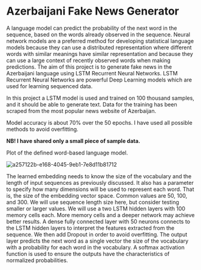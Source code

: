 # Azerbaijani Fake News Generator
A language model can predict the probability of the next word in the sequence, based on the words already observed in the sequence. Neural network models are a preferred method for developing statistical language models because they can use a distributed representation where
different words with similar meanings have similar representation and because they can use a large context of recently observed words when making predictions. The aim of this project is to generate fake news in the Azerbaijani language using LSTM Recurrent Neural Networks. LSTM Recurrent Neural Networks are powerful Deep Learning models which are used for learning sequenced data. 


In this project a LSTM model is used and trained on 100 thousand samples, and it should be able to generate text. Data for the training has been scraped from the most popular news website of Azerbaijan. 

Model accuracy is about 70% over the 50 epochs. I have used all possible methods to avoid overfitting.

__NB! I have shared only a small piece of sample data.__

Plot of the defined word-based language model.

![a257122b-e168-4045-9eb1-7e8d11b81712](https://user-images.githubusercontent.com/31247506/83392283-80baca80-a3fd-11ea-8441-10c339f6d0f3.png)


The learned embedding needs to know the size of the vocabulary and the length of input sequences as previously
discussed. It also has a parameter to specify how many dimensions will be used to represent each word. That is, the size of the embedding vector space. Common values are 50, 100, and 300. We will use sequence length size here, but consider testing smaller or
larger values. We will use a two LSTM hidden layers with 100 memory cells each. More memory
cells and a deeper network may achieve better results. A dense fully connected layer with 50 neurons connects to the LSTM hidden layers to interpret the features extracted from the sequence. We then add Dropout in order to avoid overfitting. The output layer predicts the next word as a single vector the size of the vocabulary with a probability for each word in the vocabulary. A softmax activation function is used to ensure the outputs have the characteristics of normalized probabilities.
